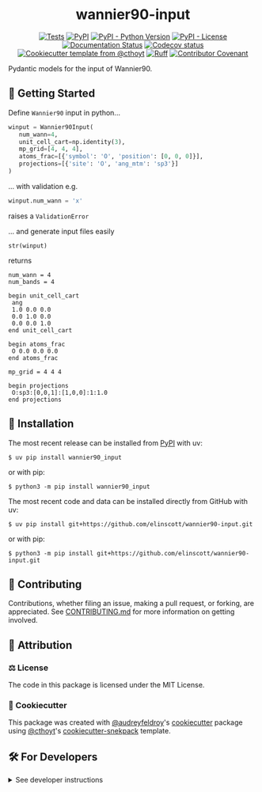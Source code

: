 <!--
<p align="center">
  <img src="https://github.com/elinscott/wannier90-input/raw/main/docs/source/logo.png" height="150">
</p>
-->

<h1 align="center">
  wannier90-input
</h1>

<p align="center">
    <a href="https://github.com/elinscott/wannier90-input/actions/workflows/tests.yml">
        <img alt="Tests" src="https://github.com/elinscott/wannier90-input/actions/workflows/tests.yml/badge.svg" /></a>
    <a href="https://pypi.org/project/wannier90_input">
        <img alt="PyPI" src="https://img.shields.io/pypi/v/wannier90_input" /></a>
    <a href="https://pypi.org/project/wannier90_input">
        <img alt="PyPI - Python Version" src="https://img.shields.io/pypi/pyversions/wannier90_input" /></a>
    <a href="https://github.com/elinscott/wannier90-input/blob/main/LICENSE">
        <img alt="PyPI - License" src="https://img.shields.io/pypi/l/wannier90_input" /></a>
    <a href='https://wannier90_input.readthedocs.io/en/latest/?badge=latest'>
        <img src='https://readthedocs.org/projects/wannier90_input/badge/?version=latest' alt='Documentation Status' /></a>
    <a href="https://codecov.io/gh/elinscott/wannier90-input/branch/main">
        <img src="https://codecov.io/gh/elinscott/wannier90-input/branch/main/graph/badge.svg" alt="Codecov status" /></a>  
    <a href="https://github.com/cthoyt/cookiecutter-python-package">
        <img alt="Cookiecutter template from @cthoyt" src="https://img.shields.io/badge/Cookiecutter-snekpack-blue" /></a>
    <a href="https://github.com/astral-sh/ruff">
        <img src="https://img.shields.io/endpoint?url=https://raw.githubusercontent.com/astral-sh/ruff/main/assets/badge/v2.json" alt="Ruff" style="max-width:100%;"></a>
    <a href="https://github.com/elinscott/wannier90-input/blob/main/.github/CODE_OF_CONDUCT.md">
        <img src="https://img.shields.io/badge/Contributor%20Covenant-2.1-4baaaa.svg" alt="Contributor Covenant"/></a>
    <!-- uncomment if you archive on zenodo
    <a href="https://zenodo.org/badge/latestdoi/XXXXXX">
        <img src="https://zenodo.org/badge/XXXXXX.svg" alt="DOI"></a>
    -->
</p>

Pydantic models for the input of Wannier90.

## 💪 Getting Started

Define `Wannier90` input in python...
```python
winput = Wannier90Input(
   num_wann=4,
   unit_cell_cart=np.identity(3),
   mp_grid=[4, 4, 4],
   atoms_frac=[{'symbol': 'O', 'position': [0, 0, 0]}],
   projections=[{'site': 'O', 'ang_mtm': 'sp3'}]
)
```
... with validation e.g.

```python
winput.num_wann = 'x'
```
raises a `ValidationError`

... and generate input files easily
```
str(winput)
```
returns
```
num_wann = 4
num_bands = 4

begin unit_cell_cart
 ang
 1.0 0.0 0.0
 0.0 1.0 0.0
 0.0 0.0 1.0
end unit_cell_cart

begin atoms_frac
 O 0.0 0.0 0.0
end atoms_frac

mp_grid = 4 4 4

begin projections
 O:sp3:[0,0,1]:[1,0,0]:1:1.0
end projections
```

## 🚀 Installation

The most recent release can be installed from
[PyPI](https://pypi.org/project/wannier90_input/) with uv:

```console
$ uv pip install wannier90_input
```

or with pip:

```console
$ python3 -m pip install wannier90_input
```

The most recent code and data can be installed directly from GitHub with uv:

```console
$ uv pip install git+https://github.com/elinscott/wannier90-input.git
```

or with pip:

```console
$ python3 -m pip install git+https://github.com/elinscott/wannier90-input.git
```

## 👐 Contributing

Contributions, whether filing an issue, making a pull request, or forking, are
appreciated. See
[CONTRIBUTING.md](https://github.com/elinscott/wannier90-input/blob/master/.github/CONTRIBUTING.md)
for more information on getting involved.

## 👋 Attribution

### ⚖️ License

The code in this package is licensed under the MIT License.

<!--
### 📖 Citation

Citation goes here!
-->

<!--
### 🎁 Support

This project has been supported by the following organizations (in alphabetical order):

- [Biopragmatics Lab](https://biopragmatics.github.io)

-->

<!--
### 💰 Funding

This project has been supported by the following grants:

| Funding Body  | Program                                                      | Grant Number |
|---------------|--------------------------------------------------------------|--------------|
| Funder        | [Grant Name (GRANT-ACRONYM)](https://example.com/grant-link) | ABCXYZ       |
-->

### 🍪 Cookiecutter

This package was created with
[@audreyfeldroy](https://github.com/audreyfeldroy)'s
[cookiecutter](https://github.com/cookiecutter/cookiecutter) package using
[@cthoyt](https://github.com/cthoyt)'s
[cookiecutter-snekpack](https://github.com/cthoyt/cookiecutter-snekpack)
template.

## 🛠️ For Developers

<details>
  <summary>See developer instructions</summary>

The final section of the README is for if you want to get involved by making a
code contribution.

### Development Installation

To install in development mode, use the following:

```console
$ git clone git+https://github.com/elinscott/wannier90-input.git
$ cd wannier90-input
$ uv pip install -e .
```

Alternatively, install using pip:

```console
$ python3 -m pip install -e .
```

### Updating Package Boilerplate

This project uses `cruft` to keep boilerplate (i.e., configuration, contribution
guidelines, documentation configuration) up-to-date with the upstream
cookiecutter package. Install cruft with either `uv tool install cruft` or
`python3 -m pip install cruft` then run:

```console
$ cruft update
```

More info on Cruft's update command is available
[here](https://github.com/cruft/cruft?tab=readme-ov-file#updating-a-project).

### 🥼 Testing

After cloning the repository and installing `tox` with
`uv tool install tox --with tox-uv` or
`python3 -m pip install tox tox-uv`, the unit tests in the `tests/` folder
can be run reproducibly with:

```console
$ tox -e py
```

Additionally, these tests are automatically re-run with each commit in a
[GitHub Action](https://github.com/elinscott/wannier90-input/actions?query=workflow%3ATests).

### 📖 Building the Documentation

The documentation can be built locally using the following:

```console
$ git clone git+https://github.com/elinscott/wannier90-input.git
$ cd wannier90-input
$ tox -e docs
$ open docs/build/html/index.html
```

The documentation automatically installs the package as well as the `docs` extra
specified in the [`pyproject.toml`](pyproject.toml). `sphinx` plugins like
`texext` can be added there. Additionally, they need to be added to the
`extensions` list in [`docs/source/conf.py`](docs/source/conf.py).

The documentation can be deployed to [ReadTheDocs](https://readthedocs.io) using
[this guide](https://docs.readthedocs.io/en/stable/intro/import-guide.html). The
[`.readthedocs.yml`](.readthedocs.yml) YAML file contains all the configuration
you'll need. You can also set up continuous integration on GitHub to check not
only that Sphinx can build the documentation in an isolated environment (i.e.,
with `tox -e docs-test`) but also that
[ReadTheDocs can build it too](https://docs.readthedocs.io/en/stable/pull-requests.html).

#### Configuring ReadTheDocs

1. Log in to ReadTheDocs with your GitHub account to install the integration at
   https://readthedocs.org/accounts/login/?next=/dashboard/
2. Import your project by navigating to https://readthedocs.org/dashboard/import
   then clicking the plus icon next to your repository
3. You can rename the repository on the next screen using a more stylized name
   (i.e., with spaces and capital letters)
4. Click next, and you're good to go!

### 📦 Making a Release

#### Configuring Zenodo

[Zenodo](https://zenodo.org) is a long-term archival system that assigns a DOI
to each release of your package.

1. Log in to Zenodo via GitHub with this link:
   https://zenodo.org/oauth/login/github/?next=%2F. This brings you to a page
   that lists all of your organizations and asks you to approve installing the
   Zenodo app on GitHub. Click "grant" next to any organizations you want to
   enable the integration for, then click the big green "approve" button. This
   step only needs to be done once.
2. Navigate to https://zenodo.org/account/settings/github/, which lists all of
   your GitHub repositories (both in your username and any organizations you
   enabled). Click the on/off toggle for any relevant repositories. When you
   make a new repository, you'll have to come back to this

After these steps, you're ready to go! After you make "release" on GitHub (steps
for this are below), you can navigate to
https://zenodo.org/account/settings/github/repository/elinscott/wannier90-input
to see the DOI for the release and link to the Zenodo record for it.

#### Registering with the Python Package Index (PyPI)

You only have to do the following steps once.

1. Register for an account on the
   [Python Package Index (PyPI)](https://pypi.org/account/register)
2. Navigate to https://pypi.org/manage/account and make sure you have verified
   your email address. A verification email might not have been sent by default,
   so you might have to click the "options" dropdown next to your address to get
   to the "re-send verification email" button
3. 2-Factor authentication is required for PyPI since the end of 2023 (see this
   [blog post from PyPI](https://blog.pypi.org/posts/2023-05-25-securing-pypi-with-2fa/)).
   This means you have to first issue account recovery codes, then set up
   2-factor authentication
4. Issue an API token from https://pypi.org/manage/account/token

#### Configuring your machine's connection to PyPI

You have to do the following steps once per machine.

```console
$ uv tool install keyring
$ keyring set https://upload.pypi.org/legacy/ __token__
$ keyring set https://test.pypi.org/legacy/ __token__
```

Note that this deprecates previous workflows using `.pypirc`.

#### Uploading to PyPI

After installing the package in development mode and installing
`tox` with `uv tool install tox --with tox-uv` or
`python3 -m pip install tox tox-uv`, run the following from the console:

```console
$ tox -e finish
```

This script does the following:

1. Uses [bump-my-version](https://github.com/callowayproject/bump-my-version) to
   switch the version number in the `pyproject.toml`, `CITATION.cff`,
   `src/wannier90_input/version.py`, and
   [`docs/source/conf.py`](docs/source/conf.py) to not have the `-dev` suffix
2. Packages the code in both a tar archive and a wheel using
   [`uv build`](https://docs.astral.sh/uv/guides/publish/#building-your-package)
3. Uploads to PyPI using
   [`uv publish`](https://docs.astral.sh/uv/guides/publish/#publishing-your-package).
4. Push to GitHub. You'll need to make a release going with the commit where the
   version was bumped.
5. Bump the version to the next patch. If you made big changes and want to bump
   the version by minor, you can use `tox -e bumpversion -- minor` after.

#### Releasing on GitHub

1. Navigate to
   https://github.com/elinscott/wannier90-input/releases/new
   to draft a new release
2. Click the "Choose a Tag" dropdown and select the tag corresponding to the
   release you just made
3. Click the "Generate Release Notes" button to get a quick outline of recent
   changes. Modify the title and description as you see fit
4. Click the big green "Publish Release" button

This will trigger Zenodo to assign a DOI to your release as well.

</details>
